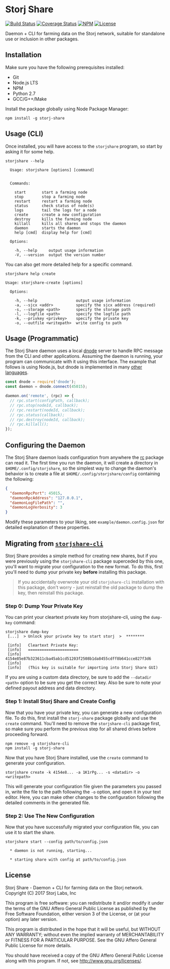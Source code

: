 Storj Share
===========

[![Build Status](https://img.shields.io/travis/Storj/storjshare-daemon.svg?style=flat-square)](https://travis-ci.org/Storj/storjshare-daemon)
[![Coverage Status](https://img.shields.io/coveralls/Storj/storjshare-daemon.svg?style=flat-square)](https://coveralls.io/r/Storj/storjshare-daemon)
[![NPM](https://img.shields.io/npm/v/storjshare-daemon.svg?style=flat-square)](https://www.npmjs.com/package/storj-share)
[![License](https://img.shields.io/badge/license-AGPL3.0-blue.svg?style=flat-square)](https://raw.githubusercontent.com/Storj/storjshare-daemon/master/LICENSE)

Daemon + CLI for farming data on the Storj network, suitable for standalone
use or inclusion in other packages.

## Installation

Make sure you have the following prerequisites installed:

* Git
* Node.js LTS
* NPM
* Python 2.7
* GCC/G++/Make

Install the package globally using Node Package Manager:

```
npm install -g storj-share
```

## Usage (CLI)

Once installed, you will have access to the `storjshare` program, so start by 
asking it for some help.

```
storjshare --help

  Usage: storjshare [options] [command]


  Commands:

    start       start a farming node
    stop        stop a farming node
    restart     restart a farming node
    status      check status of node(s)
    logs        tail the logs for a node
    create      create a new configuration
    destroy     kills the farming node
    killall     kills all shares and stops the daemon
    daemon      starts the daemon
    help [cmd]  display help for [cmd]

  Options:

    -h, --help     output usage information
    -V, --version  output the version number
```

You can also get more detailed help for a specific command.

```
storjshare help create

Usage: storjshare-create [options]

  Options:

    -h, --help                 output usage information
    -a, --sjcx <addr>          specify the sjcx address (required)
    -s, --storage <path>       specify the storage path
    -l, --logfile <path>       specify the logfile path
    -k, --privkey <privkey>    specify the private key
    -o, --outfile <writepath>  write config to path
```

## Usage (Programmatic)

The Storj Share daemon uses a local [dnode](https://github.com/substack/dnode) 
server to handle RPC message from the CLI and other applications. Assuming the 
daemon is running, your program can communicate with it using this interface. 
The example that follows is using Node.js, but dnode is implemented in many
[other languages](https://github.com/substack/dnode#dnode-in-other-languages).

```js
const dnode = require('dnode');
const daemon = dnode.connect(45015);

daemon.on('remote', (rpc) => {
  // rpc.start(configPath, callback);
  // rpc.stop(nodeId, callback);
  // rpc.restart(nodeId, callback);
  // rpc.status(callback);
  // rpc.destroy(nodeId, callback);
  // rpc.killall();
});
```

## Configuring the Daemon

The Storj Share daemon loads configuration from anywhere the 
[rc](https://www.npmjs.com/package/rc) package can read it. The first time you 
run the daemon, it will create a directory in `$HOME/.config/storjshare`, so 
the simplest way to change the daemon's behavior is to create a file at 
`$HOME/.config/storjshare/config` containing the following:

```json
{
  "daemonRpcPort": 45015,
  "daemonRpcAddress": "127.0.0.1",
  "daemonLogFilePath": "",
  "daemonLogVerbosity": 3
}
```

Modify these parameters to your liking, see `example/daemon.config.json` for 
detailed explanation of these properties.

## Migrating from [`storjshare-cli`](https://github.com/storj/storjshare-cli)

Storj Share provides a simple method for creating new shares, but if you were 
previously using the `storjshare-cli` package superceded by this one, you'll 
want to migrate your configuration to the new format. To do this, first you'll 
need to dump your private key **before** installing this package.

> If you accidentally overwrote your old `storjshare-cli` installation with 
> this package, don't worry - just reinstall the old package to dump the key, 
> then reinstall this package.

### Step 0: Dump Your Private Key

You can print your cleartext private key from storjshare-cli, using the 
`dump-key` command:

```
storjshare dump-key
 [...]  > Unlock your private key to start storj  >  ********

 [info]   Cleartext Private Key:
 [info]   ======================
 [info]   4154e85e87b323611cba45ab1cd51203f2508b1da8455cdff8b641cce827f3d6
 [info]   
 [info]   (This key is suitable for importing into Storj Share GUI)
```

If you are using a custom data directory, be sure to add the `--datadir <path>`
option to be sure you get the correct key. Also be sure to note your defined 
payout address and data directory.

### Step 1: Install Storj Share and Create Config

Now that you have your private key, you can generate a new configuration file. 
To do this, first install the `storj-share` package globally and use the 
`create` command. You'll need to remove the `storjshare-cli` package first, so 
make sure you perform the previous step for all shared drives before 
proceeding forward.

```
npm remove -g storjshare-cli
npm install -g storj-share
```

Now that you have Storj Share installed, use the `create` command to generate 
your configuration.

```
storjshare create -k 4154e8... -a 1K1rPg... -s <datadir> -o <writepath>
```

This will generate your configuration file given the parameters you passed in, 
write the file to the path following the `-o` option, and open it in your text 
editor. Here, you can make other changes to the configuration following the 
detailed comments in the generated file.

### Step 2: Use The New Configuration

Now that you have successfully migrated your configuration file, you can use 
it to start the share.

```
storjshare start --config path/to/config.json

  * daemon is not running, starting...

  * starting share with config at path/to/config.json
```

## License

Storj Share - Daemon + CLI for farming data on the Storj network.  
Copyright (C) 2017 Storj Labs, Inc

This program is free software: you can redistribute it and/or modify
it under the terms of the GNU Affero General Public License as published by
the Free Software Foundation, either version 3 of the License, or
(at your option) any later version.

This program is distributed in the hope that it will be useful,
but WITHOUT ANY WARRANTY; without even the implied warranty of
MERCHANTABILITY or FITNESS FOR A PARTICULAR PURPOSE.  See the
GNU Affero General Public License for more details.

You should have received a copy of the GNU Affero General Public License
along with this program.  If not, see http://www.gnu.org/licenses/.

